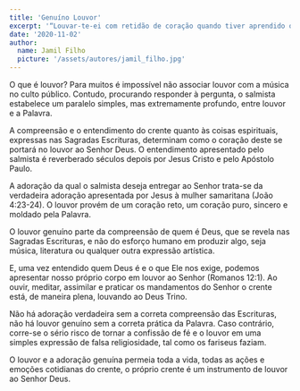 ```yaml
---
title: 'Genuíno Louvor'
excerpt: '“Louvar-te-ei com retidão de coração quando tiver aprendido os teus justos juízos” – Salmos 119.7'
date: '2020-11-02'
author:
  name: Jamil Filho
  picture: '/assets/autores/jamil_filho.jpg'
---
```


O que é louvor? Para muitos é impossível não associar louvor com a música no culto público. Contudo, procurando responder à pergunta, o salmista estabelece um paralelo simples, mas extremamente profundo, entre louvor e a Palavra.

A compreensão e o entendimento do crente quanto às coisas espirituais, expressas nas Sagradas Escrituras, determinam como o coração deste se portará no louvor ao Senhor Deus. 
O entendimento apresentado pelo salmista é reverberado séculos depois por Jesus Cristo e pelo Apóstolo Paulo.

A adoração da qual o salmista deseja entregar ao Senhor trata-se da verdadeira adoração apresentada por Jesus à mulher samaritana (João 4:23-24). O louvor provém de um coração reto, um coração puro, sincero e moldado pela Palavra.

O louvor genuíno parte da compreensão de quem é Deus, que se revela nas Sagradas Escrituras, e não do esforço humano em produzir algo, seja música, literatura ou qualquer outra expressão artística.

E, uma vez entendido quem Deus é e o que Ele nos exige, podemos apresentar nosso próprio corpo em louvor ao Senhor (Romanos 12:1). Ao ouvir, meditar, assimilar e praticar os mandamentos do Senhor o crente está, de maneira plena, louvando ao Deus Trino.

Não há adoração verdadeira sem a correta compreensão das Escrituras, não há louvor genuíno sem a correta prática da Palavra. Caso contrário, corre-se o sério risco de tornar a confissão de fé e o louvor em uma simples expressão de falsa religiosidade, tal como os fariseus faziam.

O louvor e a adoração genuína permeia toda a vida, todas as ações e emoções cotidianas do crente, o próprio crente é um instrumento de louvor ao Senhor Deus.